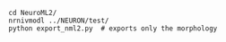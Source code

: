 
    cd NeuroML2/
    nrnivmodl ../NEURON/test/
    python export_nml2.py  # exports only the morphology
